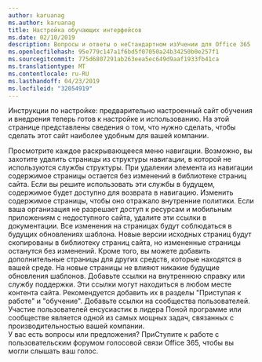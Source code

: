 ```yaml
---
author: karuanag
ms.author: karuanag
title: Настройка обучающих интерфейсов
ms.date: 02/10/2019
description: Вопросы и ответы о неСтандартном изУчении для Office 365
ms.openlocfilehash: 95e779c147a1f6bd5f07050a24b34250b0e257f1
ms.sourcegitcommit: 775d6807291ab263eea5ec649d9aaf1933fb41ca
ms.translationtype: MT
ms.contentlocale: ru-RU
ms.lasthandoff: 04/23/2019
ms.locfileid: "32054919"
---
```

Инструкции по настройке: предварительно настроенный сайт обучения и внедрения теперь готов к настройке и использованию. На этой странице представлены сведения о том, что нужно сделать, чтобы сделать этот сайт наиболее удобным для вашей компании.

Просмотрите каждое раскрывающееся меню навигации. Возможно, вы захотите удалить страницы из структуры навигации, в которой не используются службы структуры. При удалении элемента из навигации содержимое страницы остается без изменений в библиотеке страниц сайта. Если вы решите использовать эти службы в будущем, содержимое будет доступно для возврата в навигацию. Изменить содержимое страницы, чтобы оно отражало внутренние политики. Если ваша организация не разрешает доступ к ресурсам и мобильным приложениям с недоступного сайта, удалите эти ссылки в документации. Все изменения на страницах будут соблюдаться в будущих обновлениях шаблона. Новые версии исходных страниц будут скопированы в библиотеку страниц сайта, но измененные страницы останутся без изменений. Кроме того, вы можете добавить дополнительные страницы для других средств, которые находятся в вашей среде. На новые страницы не влияют никакие будущие обновления шаблонов. Добавьте ссылки на внутреннюю справку или службу поддержки. Эти ссылки могут находиться в любом месте контента сайта. Рекомендуется добавить их в разделы "Приступая к работе" и "обучение". Добавьте ссылки на сообщества пользователей. Участие пользователей енсусиастик в лидера Поной программе или сообществе является одной из самых мощных задач, связанных с производительностью вашей компании.  
У вас есть вопросы или предложения? ПриСтупите к работе с пользовательским форумом голосовой связи Office 365, чтобы вы могли слышать ваш голос. 